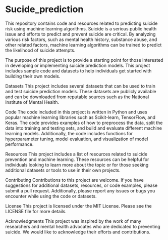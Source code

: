 # Sucide_prediction

This repository contains code and resources related to predicting suicide risk using machine learning algorithms. Suicide is a serious public health issue and efforts to predict and prevent suicide are critical. By analyzing various risk factors, such as mental health history, substance abuse, and other related factors, machine learning algorithms can be trained to predict the likelihood of suicide attempts.

The purpose of this project is to provide a starting point for those interested in developing or implementing suicide prediction models. This project includes sample code and datasets to help individuals get started with building their own models.

Datasets
This project includes several datasets that can be used to train and test suicide prediction models. These datasets are publicly available and can be downloaded from reputable sources such as the National Institute of Mental Health.

Code
The code included in this project is written in Python and uses popular machine learning libraries such as Scikit-learn, TensorFlow, and Keras. The code provides examples of how to preprocess the data, split the data into training and testing sets, and build and evaluate different machine learning models. Additionally, the code includes functions for hyperparameter tuning, model evaluation, and visualization of model performance.

Resources
This project includes a list of resources related to suicide prevention and machine learning. These resources can be helpful for individuals looking to learn more about the topic or for those seeking additional datasets or tools to use in their own projects.

Contributing
Contributions to this project are welcome. If you have suggestions for additional datasets, resources, or code examples, please submit a pull request. Additionally, please report any issues or bugs you encounter while using the code or datasets.

License
This project is licensed under the MIT License. Please see the LICENSE file for more details.

Acknowledgments
This project was inspired by the work of many researchers and mental health advocates who are dedicated to preventing suicide. We would like to acknowledge their efforts and contributions.
